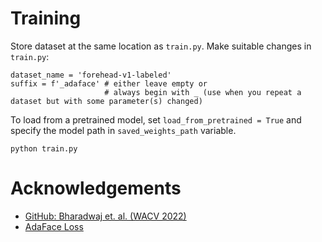 # Training

Store dataset at the same location as `train.py`. Make suitable changes in `train.py`:

```
dataset_name = 'forehead-v1-labeled'
suffix = f'_adaface' # either leave empty or 
                     # always begin with _ (use when you repeat a dataset but with some parameter(s) changed)
```

To load from a pretrained model, set `load_from_pretrained = True` and specify the model path in `saved_weights_path` variable.


```
python train.py
```

# Acknowledgements

- [GitHub: Bharadwaj et. al. (WACV 2022)](https://github.com/rohit901/ForeheadCreases/)
- [AdaFace Loss](https://github.com/mk-minchul/AdaFace/blob/master/head.py)